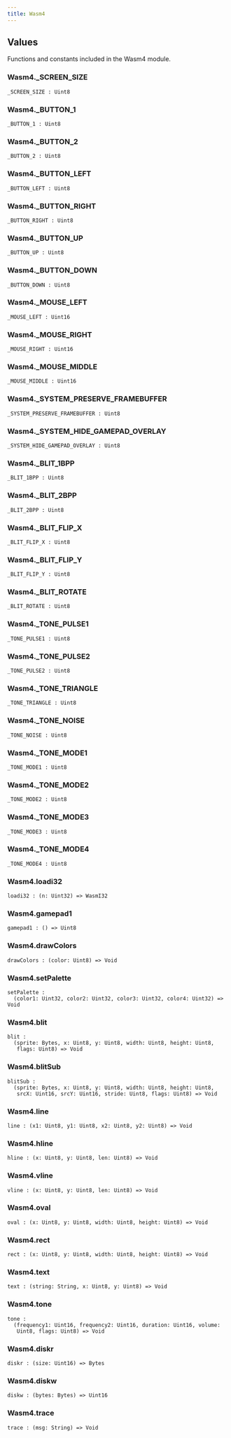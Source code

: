 ```yaml
---
title: Wasm4
---
```


## Values

Functions and constants included in the Wasm4 module.

### Wasm4.**_SCREEN_SIZE**

```grain
_SCREEN_SIZE : Uint8
```

### Wasm4.**_BUTTON_1**

```grain
_BUTTON_1 : Uint8
```

### Wasm4.**_BUTTON_2**

```grain
_BUTTON_2 : Uint8
```

### Wasm4.**_BUTTON_LEFT**

```grain
_BUTTON_LEFT : Uint8
```

### Wasm4.**_BUTTON_RIGHT**

```grain
_BUTTON_RIGHT : Uint8
```

### Wasm4.**_BUTTON_UP**

```grain
_BUTTON_UP : Uint8
```

### Wasm4.**_BUTTON_DOWN**

```grain
_BUTTON_DOWN : Uint8
```

### Wasm4.**_MOUSE_LEFT**

```grain
_MOUSE_LEFT : Uint16
```

### Wasm4.**_MOUSE_RIGHT**

```grain
_MOUSE_RIGHT : Uint16
```

### Wasm4.**_MOUSE_MIDDLE**

```grain
_MOUSE_MIDDLE : Uint16
```

### Wasm4.**_SYSTEM_PRESERVE_FRAMEBUFFER**

```grain
_SYSTEM_PRESERVE_FRAMEBUFFER : Uint8
```

### Wasm4.**_SYSTEM_HIDE_GAMEPAD_OVERLAY**

```grain
_SYSTEM_HIDE_GAMEPAD_OVERLAY : Uint8
```

### Wasm4.**_BLIT_1BPP**

```grain
_BLIT_1BPP : Uint8
```

### Wasm4.**_BLIT_2BPP**

```grain
_BLIT_2BPP : Uint8
```

### Wasm4.**_BLIT_FLIP_X**

```grain
_BLIT_FLIP_X : Uint8
```

### Wasm4.**_BLIT_FLIP_Y**

```grain
_BLIT_FLIP_Y : Uint8
```

### Wasm4.**_BLIT_ROTATE**

```grain
_BLIT_ROTATE : Uint8
```

### Wasm4.**_TONE_PULSE1**

```grain
_TONE_PULSE1 : Uint8
```

### Wasm4.**_TONE_PULSE2**

```grain
_TONE_PULSE2 : Uint8
```

### Wasm4.**_TONE_TRIANGLE**

```grain
_TONE_TRIANGLE : Uint8
```

### Wasm4.**_TONE_NOISE**

```grain
_TONE_NOISE : Uint8
```

### Wasm4.**_TONE_MODE1**

```grain
_TONE_MODE1 : Uint8
```

### Wasm4.**_TONE_MODE2**

```grain
_TONE_MODE2 : Uint8
```

### Wasm4.**_TONE_MODE3**

```grain
_TONE_MODE3 : Uint8
```

### Wasm4.**_TONE_MODE4**

```grain
_TONE_MODE4 : Uint8
```

### Wasm4.**loadi32**

```grain
loadi32 : (n: Uint32) => WasmI32
```

### Wasm4.**gamepad1**

```grain
gamepad1 : () => Uint8
```

### Wasm4.**drawColors**

```grain
drawColors : (color: Uint8) => Void
```

### Wasm4.**setPalette**

```grain
setPalette :
  (color1: Uint32, color2: Uint32, color3: Uint32, color4: Uint32) => Void
```

### Wasm4.**blit**

```grain
blit :
  (sprite: Bytes, x: Uint8, y: Uint8, width: Uint8, height: Uint8,
   flags: Uint8) => Void
```

### Wasm4.**blitSub**

```grain
blitSub :
  (sprite: Bytes, x: Uint8, y: Uint8, width: Uint8, height: Uint8,
   srcX: Uint16, srcY: Uint16, stride: Uint8, flags: Uint8) => Void
```

### Wasm4.**line**

```grain
line : (x1: Uint8, y1: Uint8, x2: Uint8, y2: Uint8) => Void
```

### Wasm4.**hline**

```grain
hline : (x: Uint8, y: Uint8, len: Uint8) => Void
```

### Wasm4.**vline**

```grain
vline : (x: Uint8, y: Uint8, len: Uint8) => Void
```

### Wasm4.**oval**

```grain
oval : (x: Uint8, y: Uint8, width: Uint8, height: Uint8) => Void
```

### Wasm4.**rect**

```grain
rect : (x: Uint8, y: Uint8, width: Uint8, height: Uint8) => Void
```

### Wasm4.**text**

```grain
text : (string: String, x: Uint8, y: Uint8) => Void
```

### Wasm4.**tone**

```grain
tone :
  (frequency1: Uint16, frequency2: Uint16, duration: Uint16, volume: 
   Uint8, flags: Uint8) => Void
```

### Wasm4.**diskr**

```grain
diskr : (size: Uint16) => Bytes
```

### Wasm4.**diskw**

```grain
diskw : (bytes: Bytes) => Uint16
```

### Wasm4.**trace**

```grain
trace : (msg: String) => Void
```

